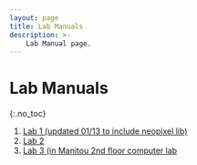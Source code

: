 ```yaml
---
layout: page
title: Lab Manuals
description: >-
    Lab Manual page.
---
```


# Lab Manuals

{:.no_toc}

1. [Lab 1 (updated 01/13 to include neopixel lib)](/gvsu-cis373/assets/labs/lab1)
2. [Lab 2](/gvsu-cis373/assets/labs/lab2)
2. [Lab 3 (in Manitou 2nd floor computer lab](/gvsu-cis373/assets/labs/lab3)
